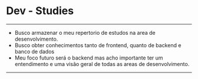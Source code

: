 # Dev - Studies 
---

- Busco armazenar o meu repertorio de estudos na area de desenvolvimento. 
- Busco obter conhecimentos tanto de frontend, quanto de backend e banco de dados
- Meu foco futuro será o backend mas acho importante ter um entendimento e uma visão geral de todas as areas de desenvolvimento.

---
